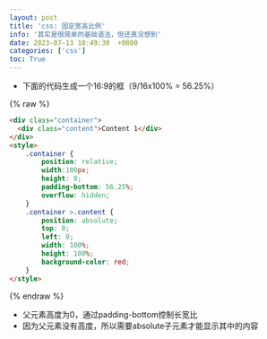 ```yaml
---
layout: post
title: 'css: 固定宽高比例'
info: '其实是很简单的基础语法，但还真没想到'
date: 2023-07-13 10:49:30  +0800
categories: ['css']
toc: True
---
```



- 下面的代码生成一个16:9的框（9/16x100% = 56.25%）

{% raw %}
```html
<div class="container">
  <div class="content">Content 1</div>
</div>
<style>
    .container {
        position: relative;
        width:100px;
        height: 0;
        padding-bottom: 56.25%;
        overflow: hidden;
    }
    .container >.content {
        position: absolute;
        top: 0;
        left: 0;
        width: 100%;
        height: 100%;
        background-color: red;
    }
</style>
```
{% endraw %}


- 父元素高度为0，通过padding-bottom控制长宽比
- 因为父元素没有高度，所以需要absolute子元素才能显示其中的内容


